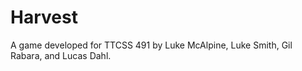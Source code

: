 # Harvest

A game developed for TTCSS 491 by Luke McAlpine, Luke Smith, Gil Rabara, and Lucas Dahl.
